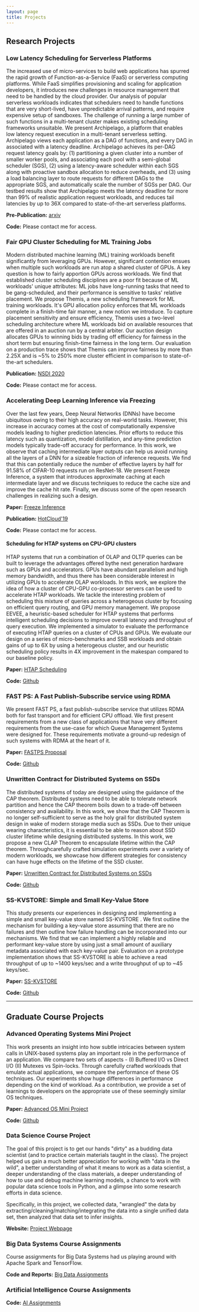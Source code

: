 ```yaml
---
layout: page
title: Projects
---
```


## Research Projects

### Low Latency Scheduling for Serverless Platforms
The increased use of micro-services to build web applications has spurred the rapid growth of Function-as-a-Service (FaaS) or serverless computing platforms. While FaaS simplifies provisioning and scaling for application developers, it introduces new challenges in resource management that need to be handled by the cloud provider. Our analysis of popular serverless workloads indicates that schedulers need to handle functions that are very short-lived, have unpredictable arrival patterns, and require expensive setup of sandboxes. The challenge of running a large number of such functions in a multi-tenant cluster makes existing scheduling frameworks unsuitable.
We present Archipelago, a platform that enables low latency request execution in a multi-tenant serverless setting. Archipelago views each application as a DAG of functions, and every DAG in associated with a latency deadline. Archipelago achieves its per-DAG request latency goals by: (1) partitioning a given cluster into a number of smaller worker pools, and associating each pool with a semi-global scheduler (SGS), (2) using a latency-aware scheduler within each SGS along with proactive sandbox allocation to reduce overheads, and (3) using a load balancing layer to route requests for different DAGs to the appropriate SGS, and automatically scale the number of SGSs per DAG. Our testbed results show that Archipelago meets the latency deadline for more than 99% of realistic application request workloads, and reduces tail latencies by up to 36X compared to state-of-the-art serverless platforms.

**Pre-Publication:** [arxiv](https://128.84.21.199/pdf/1911.09849.pdf)

**Code:** Please contact me for access.


### Fair GPU Cluster Scheduling for ML Training Jobs
Modern distributed machine learning (ML) training workloads benefit significantly from leveraging GPUs. However, significant contention ensues when multiple such workloads are run atop a shared cluster of GPUs. A key question is how to fairly apportion GPUs across workloads. We find that established cluster scheduling disciplines are a poor fit because of ML workloads' unique attributes: ML jobs have long-running tasks that need to be gang-scheduled, and their performance is sensitive to tasks' relative placement.
We propose Themis, a new scheduling framework for ML training workloads. It's GPU allocation policy enforces that ML workloads complete in a finish-time fair manner, a new notion we introduce. To capture placement sensitivity and ensure efficiency, Themis uses a two-level scheduling architecture where ML workloads bid on available resources that are offered in an auction run by a central arbiter. Our auction design allocates GPUs to winning bids by trading off efficiency for fairness in the short term but ensuring finish-time fairness in the long term. Our evaluation on a production trace shows that Themis can improve fairness by more than 2.25X and is ~5% to 250% more cluster efficient in comparison to state-of-the-art schedulers.

**Publication:** [NSDI 2020](https://www.usenix.org/system/files/nsdi20-paper-mahajan.pdf)

**Code:** Please contact me for access.


### Accelerating Deep Learning Inference via Freezing
Over the last few years, Deep Neural Networks (DNNs) have become ubiquitous owing to their high accuracy on real-world tasks. However, this increase in accuracy comes at the cost of computationally expensive models leading to higher prediction latencies. Prior efforts to reduce this latency such as quantization, model distillation, and any-time prediction models typically trade-off accuracy for performance. In this work, we observe that caching intermediate layer outputs can help us avoid running all the layers of a DNN for a sizeable fraction of inference requests. We find that this can potentially reduce the number of effective layers by half for 91.58% of CIFAR-10 requests run on ResNet-18. We present Freeze Inference, a system that introduces approximate caching at each intermediate layer and we discuss techniques to reduce the cache size and improve the cache hit rate. Finally, we discuss some of the open research challenges in realizing such a design.

**Paper:** [Freeze Inference](freeze_inference.pdf)

**Publication:** [HotCloud'19](https://www.usenix.org/conference/hotcloud19/presentation/kumar)

**Code:** Please contact me for access.

#### Scheduling for HTAP systems on CPU-GPU clusters
HTAP systems that run a combination of OLAP and OLTP queries can be built to leverage the advantages offered bythe next generation hardware such as GPUs and accelerators. GPUs have abundant parallelism and high memory bandwidth, and thus there has been considerable interest in utilizing GPUs to accelerate OLAP workloads. In this work, we explore the idea of how a cluster of CPU-GPU co-processor servers can be used to accelerate HTAP workloads. We tackle the interesting problem of scheduling this mixture of queries across a heterogeous cluster by focusing on efficient query routing, and GPU memory management. We propose EEVEE, a heuristic-based scheduler for HTAP systems that performs intelligent scheduling decisions to improve overall latency and throughput of query execution. We implemented a simulator to evaluate the performance of executing HTAP queries on a cluster of CPUs and GPUs. We evaluate our design on a series of micro-benchmarks and SSB workloads and obtain gains of up to 6X by using a heterogeous cluster, and our heuristic scheduling policy results in 4X improvement in the makespan compared to our baseline policy.

**Paper:** [HTAP Scheduling](wisc-cs839-ngdb20-paper177.pdf)

**Code:** [Github](https://github.com/Arjunbala/HTAP-Scheduling)

### FAST PS: A Fast Publish-Subscribe service using RDMA
We present FAST PS, a fast publish-subscribe service that utilizes RDMA both for fast transport and for efficient CPU offload. We first present requirements from a new class of applications that have very different requirements from the use-case for which Queue Management Systems were designed for. These requirements motivate a ground-up redesign of such systems with RDMA at the heart of it.

**Paper:** [FASTPS Proposal](FastPS_Report.pdf)

**Code:** [Github](https://github.com/Arjunbala/RDMAPubSub/)


### Unwritten Contract for Distributed Systems on SSDs
The distributed systems of today are designed using the guidance of the CAP theorem. Distributed systems need to be able to tolerate network partition and hence the CAP theorem boils down to a trade-off between consistency and availability. In this work, we show that the CAP Theorem is no longer self-sufficient to serve as the holy grail for distributed system design in wake of modern storage media such as SSDs. Due to their unique wearing characteristics, it is essential to be able to reason about SSD cluster lifetime while designing distributed systems. In this work, we propose a new CLAP Theorem to encapsulate lifetime within the CAP theorem. Throughcarefully crafted simulation experiments over a variety of modern workloads, we showcase how different strategies for consistency can have huge effects on the lifetime of the SSD cluster.

**Paper:** [Unwritten Contract for Distributed Systems on SSDs](Unwritten_Contract_Distributed.pdf)

**Code:** [Github](https://github.com/Arjunbala/DistributedSystemsSSDs)


### SS-KVSTORE: Simple and Small Key-Value Store
This study presents our experiences in designing and implementing a simple and small key-value store named SS-KVSTORE . We first outline the mechanism for building a key-value store assuming that there are no failures and then outline how failure handling can be incorporated into our mechanisms. We find that we can implement a highly reliable and performant key-value store by using just a small amount of auxiliary metadata associated with each key-value pair. Evaluation on a prototype implementation shows that SS-KVSTORE is able to achieve a read throughput of up to ~1400 keys/sec and a write throughput of up to ~45 keys/sec.

**Paper:** [SS-KVSTORE](SS_KVStore.pdf)

**Code:** [Github](https://github.com/Arjunbala/KVStore)


----

## Graduate Course Projects


### Advanced Operating Systems Mini Project
This work presents an insight into how subtle intricacies between system calls in UNIX-based systems play an
important role in the performance of an application. We compare two sets of aspects - (I) Buffered I/O vs Direct I/O
(II) Mutexes vs Spin-locks. Through carefully crafted workloads that emulate actual applications, we compare the
performance of these OS techniques. Our experiments show huge differences in performance depending on the kind
of workload. As a contribution, we provide a set of learnings to developers on the appropriate use of these seemingly
similar OS techniques.

**Paper:** [Advanced OS Mini Project](Advanced_OS_MiniProject.pdf)

**Code:** [Github](https://github.com/Arjunbala/Advanced-OS-MiniProject)


### Data Science Course Project
The goal of this project is to get our hands "dirty" as a budding data scientist (and to practice certain materials taught in the class). The project helped us gain a much better appreciation for working with "data in the wild", a better understanding of what it means to work as a data scientist, a deeper understanding of the class materials, a deeper understanding of how to use and debug machine learning models, a chance to work with popular data science tools in Python, and a glimpse into some research efforts in data science.

Specifically, in this project, we collected data, "wrangled" the data by extracting/cleaning/matching/integrating the data into a single unified data set, then analyzed that data set to infer insights.

**Website:** [Project Webpage](https://rohit--sharma.github.io/CS839_DataScience/)


### Big Data Systems Course Assignments
Course assignments for Big Data Systems had us playing around with Apache Spark and TensorFlow.

**Code and Reports:** [Big Data Assignments](https://github.com/Arjunbala/CS744-Assignments)


### Artificial Intelligence Course Assignments
**Code:** [AI Assignments](https://github.com/Arjunbala/CS540-Intro-to-AI)
